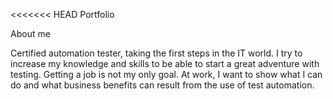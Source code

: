 <<<<<<< HEAD
Portfolio

About me

Certified automation tester, taking the first steps in the IT world. I try to increase my knowledge and skills to be able to start a great adventure with testing. 
Getting a job is not my only goal. At work, I want to show what I can do and what business benefits can result from the use of test automation.
